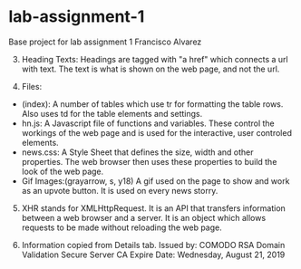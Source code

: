 # lab-assignment-1
Base project for lab assignment 1
Francisco Alvarez

3) Heading Texts:
Headings are tagged with "a href" which connects a url with text.
The text is what is shown on the web page, and not the url.

4) Files:
  - (index): 
	A number of tables which use tr for formatting the table rows.
	Also uses td for the table elements and settings.
  - hn.js:
	A Javascript file of functions and variables.
	These control the workings of the web page and is used for the interactive, user controled elements.
  - news.css:
	A Style Sheet that defines the size, width and other properties.
	The web browser then uses these properties to build the look of the web page.
  - Gif Images:(grayarrow, s, y18)
	A gif used on the page to show and work as an upvote button.
	It is used on every news storry.

5) XHR stands for XMLHttpRequest. It is an API that transfers information between a web browser and a server.
It is an object which allows requests to be made without reloading the web page.

6) Information copied from Details tab.
Issued by: COMODO RSA Domain Validation Secure Server CA
Expire Date: Wednesday, August 21, 2019